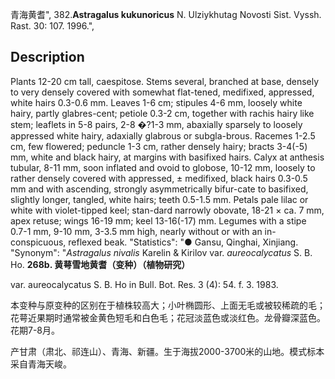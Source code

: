 青海黄耆",
382.**Astragalus kukunoricus** N. Ulziykhutag Novosti Sist. Vyssh. Rast. 30: 107. 1996.",

## Description
Plants 12-20 cm tall, caespitose. Stems several, branched at base, densely to very densely covered with somewhat flat-tened, medifixed, appressed, white hairs 0.3-0.6 mm. Leaves 1-6 cm; stipules 4-6 mm, loosely white hairy, partly glabres-cent; petiole 0.3-2 cm, together with rachis hairy like stem; leaflets in 5-8 pairs, 2-8 &#x00;?1-3 mm, abaxially sparsely to loosely appressed white hairy, adaxially glabrous or subgla-brous. Racemes 1-2.5 cm, few flowered; peduncle 1-3 cm, rather densely hairy; bracts 3-4(-5) mm, white and black hairy, at margins with basifixed hairs. Calyx at anthesis tubular, 8-11 mm, soon inflated and ovoid to globose, 10-12 mm, loosely to rather densely covered with appressed, ± medifixed, black hairs 0.3-0.5 mm and with ascending, strongly asymmetrically bifur-cate to basifixed, slightly longer, tangled, white hairs; teeth 0.5-1.5 mm. Petals pale lilac or white with violet-tipped keel; stan-dard narrowly obovate, 18-21 × ca. 7 mm, apex retuse; wings 16-19 mm; keel 13-16(-17) mm. Legumes with a stipe 0.7-1 mm, 9-10 mm, 3-3.5 mm high, nearly without or with an in-conspicuous, reflexed beak.
  "Statistics": "● Gansu, Qinghai, Xinjiang.
  "Synonym": "*Astragalus nivalis* Karelin &amp; Kirilov var. *aureocalycatus* S. B. Ho.
**268b. 黄萼雪地黄耆（变种）（植物研究）**

var. aureocalycatus S. B. Ho in Bull. Bot. Res. 3 (4): 54. f. 3. 1983.

本变种与原变种的区别在于植株较高大；小叶椭圆形、上面无毛或被较稀疏的毛；花萼近果期时通常被金黄色短毛和白色毛；花冠淡蓝色或淡红色。龙骨瓣深蓝色。花期7-8月。

产甘肃（肃北、祁连山）、青海、新疆。生于海拔2000-3700米的山地。模式标本采自青海天峻。
